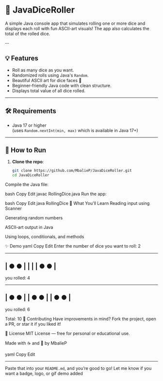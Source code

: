 # 🎲 JavaDiceRoller

A simple Java console app that simulates rolling one or more dice and displays each roll with fun ASCII-art visuals! The app also calculates the total of the rolled dice.

--

## 💡 Features
- Roll as many dice as you want.
- Randomized rolls using Java's `Random`.
- Beautiful ASCII art for dice faces 🎲
- Beginner-friendly Java code with clean structure.
- Displays total value of all dice rolled.

---

## 🛠️ Requirements
- Java 17 or higher  
  (uses `Random.nextInt(min, max)` which is available in Java 17+)

---

## 🚀 How to Run

1. **Clone the repo**:
   ```bash
   git clone https://github.com/MbalieP/JavaDiceRoller.git
   cd JavaDiceRoller
Compile the Java file:

bash
Copy
Edit
javac RollingDice.java
Run the app:

bash
Copy
Edit
java RollingDice
🧠 What You'll Learn
Reading input using Scanner

Generating random numbers

ASCII-art output in Java

Using loops, conditionals, and methods

✨ Demo
yaml
Copy
Edit
Enter the number of dice you want to roll: 2

 ---------
| ●     ● |
|         |
| ●     ● |
 ---------
you rolled: 4

 ---------
|  ●    ●  |
|  ●    ●  |
|  ●    ●  |
 ---------
you rolled: 6

Total: 10
🤝 Contributing
Have improvements in mind? Fork the project, open a PR, or star it if you liked it!

📄 License
MIT License — free for personal or educational use.

Made with ☕ and 🎲 by MbalieP

yaml
Copy
Edit

---

Paste that into your `README.md`, and you’re good to go! Let me know if you want a badge, logo, or gif demo added
